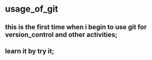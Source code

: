 # usage_of_git
## this is the first time when i begin to use git for version_control and other activities; 
## learn it by try it;
